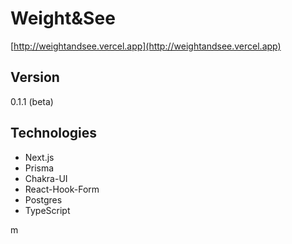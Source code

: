 # Weight&See

[http://weightandsee.vercel.app](http://weightandsee.vercel.app)

## Version

0.1.1 (beta)

## Technologies

- Next.js
- Prisma
- Chakra-UI
- React-Hook-Form
- Postgres
- TypeScript
  
m